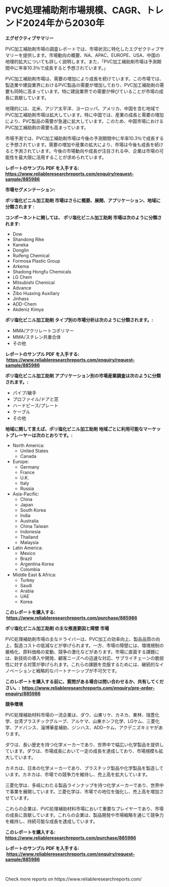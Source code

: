 <p><h1>PVC処理補助剤市場規模、CAGR、トレンド2024年から2030年</h1></p><p><strong>エグゼクティブサマリー</strong></p>
<p><p>PVC加工補助剤市場の調査レポートでは、市場状況に特化したエグゼクティブサマリーを提供します。市場動向の概要、NA、APAC、EUROPE、USA、中国の地理的拡大についても詳しく説明します。また、「PVC加工補助剤市場は予測期間中に年率10.3％で成長すると予想されています。」</p><p>PVC加工補助剤市場は、需要の増加により成長を続けています。この市場では、製造業や建設業界におけるPVC製品の需要が増加しており、PVC加工補助剤の需要も同時に高まっています。特に建設業界での需要が伸びていることが市場の成長に貢献しています。</p><p>地理的には、北米、アジア太平洋、ヨーロッパ、アメリカ、中国を含む地域でPVC加工補助剤市場は拡大しています。特に中国では、産業の成長と需要の増加により、PVC製品の需要が急速に拡大しています。このため、中国市場におけるPVC加工補助剤の需要も高まっています。</p><p>市場予測では、PVC加工補助剤市場は今後の予測期間中に年率10.3％で成長すると予想されています。需要の増加や産業の拡大により、市場は今後も成長を続けると予測されています。今後の市場動向や成長が注目される中、企業は市場の可能性を最大限に活用することが求められています。</p></p>
<p><strong>レポートのサンプル PDF を入手する: <a href="https://www.reliableresearchreports.com/enquiry/request-sample/885986">https://www.reliableresearchreports.com/enquiry/request-sample/885986</a></strong></p>
<p><strong>市場セグメンテーション:</strong></p>
<p><strong> ポリ塩化ビニル加工助剤 市場はさらに概要、展開、アプリケーション、地域に分類されます :</strong></p>
<p><strong>コンポーネントに関しては、 ポリ塩化ビニル加工助剤 市場は次のように分類されます: &nbsp;</strong></p>
<p><ul><li>Dow</li><li>Shandong Rike</li><li>Kaneka</li><li>Donglin</li><li>Ruifeng Chemical</li><li>Formosa Plastic Group</li><li>Arkema</li><li>Shadong Hongfu Chemicals</li><li>LG Chem</li><li>Mitsubishi Chemical</li><li>Advance</li><li>Zibo Huaxing Auxiliary</li><li>Jinhass</li><li>ADD-Chem</li><li>Akdeniz Kimya</li></ul></p>
<p><strong> ポリ塩化ビニル加工助剤 タイプ別の市場分析は次のように分類されます。:</strong></p>
<p><ul><li>MMA/アクリレートコポリマー</li><li>MMA/スチレン共重合体</li><li>その他</li></ul></p>
<p><strong>レポートのサンプル PDF を入手する: &nbsp;<a href="https://www.reliableresearchreports.com/enquiry/request-sample/885986">https://www.reliableresearchreports.com/enquiry/request-sample/885986</a></strong></p>
<p><strong> ポリ塩化ビニル加工助剤 アプリケーション別の市場産業調査は次のように分類されます。:</strong></p>
<p><ul><li>パイプ/継手</li><li>プロファイル/ドアと窓</li><li>ハードピース/プレート</li><li>ケーブル</li><li>その他</li></ul></p>
<p><strong>地域に関して言えば、ポリ塩化ビニル加工助剤 地域ごとに利用可能なマーケットプレーヤーは次のとおりです。:</strong></p>
<p><ul>
    <li>
        North America:
        <ul>
            <li>United States</li>
            <li>Canada</li>
        </ul>
    </li>
    <li>
        Europe:
        <ul>
            <li>Germany</li>
            <li>France</li>
            <li>U.K.</li>
            <li>Italy</li>
            <li>Russia</li>
        </ul>
    </li>
    <li>
        Asia-Pacific:
        <ul>
            <li>China</li>
            <li>Japan</li>
            <li>South Korea</li>
            <li>India</li>
            <li>Australia</li>
            <li>China Taiwan</li>
            <li>Indonesia</li>
            <li>Thailand</li>
            <li>Malaysia</li>
        </ul>
    </li>
    <li>
        Latin America:
        <ul>
            <li>Mexico</li>
            <li>Brazil</li>
            <li>Argentina Korea</li>
            <li>Colombia</li>
        </ul>
    </li>
    <li>
        Middle East & Africa:
        <ul>
            <li>Turkey</li>
            <li>Saudi</li>
            <li>Arabia</li>
            <li>UAE</li>
            <li>Korea</li>
        </ul>
    </li>
    </ul></p>
<p><strong>このレポートを購入する: &nbsp;<a href="https://www.reliableresearchreports.com/purchase/885986">https://www.reliableresearchreports.com/purchase/885986</a></strong></p>
<p><strong>ポリ塩化ビニル加工助剤 の主な推進要因と障壁 市場</strong></p>
<p><p>PVC処理補助剤市場の主なドライバーは、PVC加工の効率向上、製品品質の向上、製造コストの低減などが挙げられます。一方、市場の障壁には、環境規制の厳格化、原料価格の変動、競争の激化などがあります。市場に直面する課題には、新技術の導入や開発、顧客ニーズへの迅速な対応、サプライチェーンの脆弱性に対する対策が挙げられます。これらの課題を克服するためには、継続的なイノベーションと戦略的なパートナーシップが不可欠です。</p></p>
<p><strong>このレポートを購入する前に、質問がある場合は問い合わせるか、共有してください。:&nbsp; <a href="https://www.reliableresearchreports.com/enquiry/pre-order-enquiry/885986">https://www.reliableresearchreports.com/enquiry/pre-order-enquiry/885986</a></strong></p>
<p><strong>競争環境</strong></p>
<p><p>PVC処理補助材料市場の一流企業は、ダウ、山東リケ、カネカ、東林、瑞豊化学、台湾プラスチックグループ、アルケマ、山東ホンフ化学、LGケム、三菱化学、アドバンス、淄博華星補助、ジンハス、ADD−ケム、アクデニズキミヤがあります。 </p><p>ダウは、長い歴史を持つ化学メーカーであり、世界中で幅広い化学製品を提供しています。ダウは、市場成長において一定の成長を達成しており、市場規模も拡大しています。 </p><p>カネカは、日本の化学メーカーであり、プラスチック製品や化学製品を製造しています。カネカは、市場での競争力を維持し、売上高を拡大しています。 </p><p>三菱化学は、多岐にわたる製品ラインナップを持つ化学メーカーであり、世界中で事業を展開しています。三菱化学は、市場での地位を強化し、売上高を増加させています。</p><p>これらの企業は、PVC処理補助材料市場において重要なプレイヤーであり、市場の成長に貢献しています。これらの企業は、製品開発や市場戦略を通じて競争力を維持し、持続可能な成長を達成しています。</p></p>
<p><strong>このレポートを購入する: &nbsp; <a href="https://www.reliableresearchreports.com/purchase/885986">https://www.reliableresearchreports.com/purchase/885986</a></strong></p>
<p><strong>レポートのサンプル PDF を入手する: &nbsp;<a href="https://www.reliableresearchreports.com/enquiry/request-sample/885986">https://www.reliableresearchreports.com/enquiry/request-sample/885986</a></strong><strong></strong></p>
<p>&nbsp;</p>
<p>Check more reports on https://www.reliableresearchreports.com/</p>